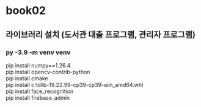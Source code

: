 # book02

## 라이브러리 설치 (도서관 대출 프로그램, 관리자 프로그램)
### py -3.9 -m venv venv <br>

pip install numpy==1.26.4 <br>
pip install opencv-contrib-python <br>
pip install cmake <br>
pip install c:\dlib-19.22.99-cp39-cp39-win_amd64.whl <br>
pip install face_recognition <br>
pip install firebase_admin <br>
